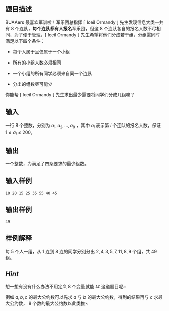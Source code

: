 ## 题目描述

BUAAers 最喜欢军训啦！军乐团总指挥 ⌈ lceil Ormandy ⌋ 先生发现信息大类一共有 $8$ 个连队，**每个连队都有人报名**军乐团，但这 $8$ 个连队各自的报名人数不尽相同，为了便于管理，⌈ lceil Ormandy ⌋ 先生希望将他们分成若干组，分组需同时满足以下四个条件：

- 每个人属于且仅属于一个小组

- 所有的小组人数必须相同

- 一个小组的所有同学必须来自同一个连队

- 分出的组数尽可能少


你能帮 ⌈ lceil Ormandy ⌋ 先生求出最少需要将同学们分成几组嘛？

## 输入

一行 $8$ 个整数，分别为 $a_1,a_2,\dots,a_8$ ，其中 $a_i$ 表示第 $i$ 个连队的报名人数，保证 $1 \le a_i \le 200$。

## 输出

一个整数，为满足了四条要求的最少组数。

## 输入样例

```
10 20 15 25 35 55 40 45
```

## 输出样例

```
49
```

## 样例解释

每 $5$ 个人一组，从 $1$ 连到 $8$ 连的同学分别分出 $2,4,3,5,7,11,8,9$ 个组，共 $49$ 组。

## _Hint_

想一想有没有什么办法不用定义 $8$ 个变量就能 `AC` 这道题目呢~

例如 $a,b,c$ 的最大公约数可以先求 $a$ 与 $b$ 的最大公约数，得到的结果再与 $c$ 求最大公约数， $8$ 个数的最大公约数以此类推~